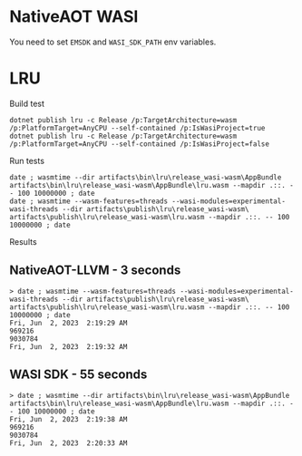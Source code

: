# NativeAOT WASI

You need to set `EMSDK` and `WASI_SDK_PATH` env variables.

# LRU

Build test
```
dotnet publish lru -c Release /p:TargetArchitecture=wasm /p:PlatformTarget=AnyCPU --self-contained /p:IsWasiProject=true
dotnet publish lru -c Release /p:TargetArchitecture=wasm /p:PlatformTarget=AnyCPU --self-contained /p:IsWasiProject=false
```

Run tests
```
date ; wasmtime --dir artifacts\bin\lru\release_wasi-wasm\AppBundle artifacts\bin\lru\release_wasi-wasm\AppBundle\lru.wasm --mapdir .::. -- 100 10000000 ; date
date ; wasmtime --wasm-features=threads --wasi-modules=experimental-wasi-threads --dir artifacts\publish\lru\release_wasi-wasm\ artifacts\publish\lru\release_wasi-wasm\lru.wasm --mapdir .::. -- 100 10000000 ; date
```

Results

## NativeAOT-LLVM - 3 seconds
```
> date ; wasmtime --wasm-features=threads --wasi-modules=experimental-wasi-threads --dir artifacts\publish\lru\release_wasi-wasm\ artifacts\publish\lru\release_wasi-wasm\lru.wasm --mapdir .::. -- 100 10000000 ; date 
Fri, Jun  2, 2023  2:19:29 AM
969216
9030784
Fri, Jun  2, 2023  2:19:32 AM
```

## WASI SDK - 55 seconds
```
> date ; wasmtime --dir artifacts\bin\lru\release_wasi-wasm\AppBundle artifacts\bin\lru\release_wasi-wasm\AppBundle\lru.wasm --mapdir .::. -- 100 10000000 ; date
Fri, Jun  2, 2023  2:19:38 AM
969216
9030784
Fri, Jun  2, 2023  2:20:33 AM
```